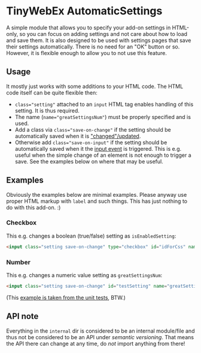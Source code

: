 # TinyWebEx AutomaticSettings

A simple module that allows you to specify your add-on settings in HTML-only, so you can focus on adding settings and not care about how to load and save them.
It is also designed to be used with settings pages that save their settings automatically. There is no need for an "OK" button or so. However, it is flexible enough to allow you to not use this feature.

## Usage

It mostly just works with some additions to your HTML code. The HTML code itself can be quite flexible then:

* `class="setting"` attached to an `input` HTML tag enables handling of this setting. It is thus required.
* The name (`name="greatSettingsNum"`) must be properly specified and is used. 
* Add a class via `class="save-on-change"` if the setting should be automatically saved when it is ["changed"/updated]().
* Otherwise add `class="save-on-input"` if the setting should be automatically saved when it the [input event]() is triggered. This is e.g. useful when the simple change of an element is not enough to trigger a save. See the examples below on where that may be useful.

## Examples

Obviously the examples below are minimal examples. Please anyway use proper HTML markup with `label` and such things. This has just nothing to do with this add-on. :)

### Checkbox

This e.g. changes a boolean (true/false) setting as `isEnabledSetting`:

```html
<input class="setting save-on-change" type="checkbox" id="idForCss" name="isEnabledSetting">
```

### Number

This e.g. changes a numeric value setting as `greatSettingsNum`:

```html
<input class="setting save-on-change" id="testSetting" name="greatSettingsNum" type="number">
```

(This [example is taken from the unit tests](tests/automaticSettings.tests.js#225), BTW.)

## API note

Everything in the `internal` dir is considered to be an internal module/file and thus not be considered to be an API under _semantic versioning_. That means the API there can change at any time, do _not_ import anything from there!
